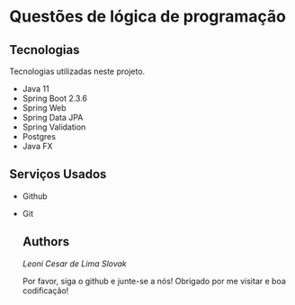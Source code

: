 # Questões de lógica de programação

## Tecnologias

Tecnologias utilizadas neste projeto.

* Java 11
* Spring Boot 2.3.6
* Spring Web
* Spring Data JPA
* Spring Validation
* Postgres
* Java FX


## Serviços Usados

* Github
* Git


  ## Authors

  *Leoni Cesar de Lima Slovak*

  Por favor, siga o github e junte-se a nós!
  Obrigado por me visitar e boa codificação!
